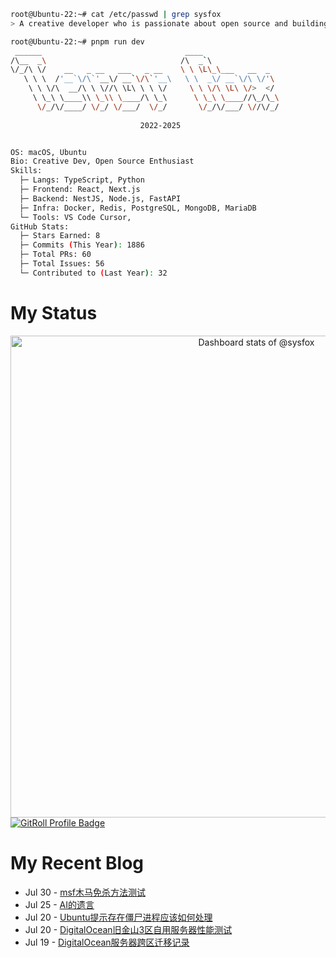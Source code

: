 ```bash
root@Ubuntu-22:~# cat /etc/passwd | grep sysfox
> A creative developer who is passionate about open source and building beautiful things. 

root@Ubuntu-22:~# pnpm run dev
 ______                                ____                 
/\__  _\                              /\  _`\               
\/_/\ \/    __   _ __   ___   _ __    \ \ \L\_\___   __  _  
   \ \ \  /'__`\/\`'__\/ __`\/\`'__\   \ \  _\/ __`\/\ \/'\ 
    \ \ \/\  __/\ \ \//\ \L\ \ \ \/     \ \ \/\ \L\ \/>  </ 
     \ \_\ \____\\ \_\\ \____/\ \_\      \ \_\ \____//\_/\_\
      \/_/\/____/ \/_/ \/___/  \/_/       \/_/\/___/ \//\/_/
                                                            
                             2022-2025


OS: macOS, Ubuntu
Bio: Creative Dev, Open Source Enthusiast
Skills:
  ├─ Langs: TypeScript, Python
  ├─ Frontend: React, Next.js
  ├─ Backend: NestJS, Node.js, FastAPI
  ├─ Infra: Docker, Redis, PostgreSQL, MongoDB, MariaDB
  └─ Tools: VS Code Cursor,
GitHub Stats:
  ├─ Stars Earned: 8
  ├─ Commits (This Year): 1886
  ├─ Total PRs: 60
  ├─ Total Issues: 56
  └─ Contributed to (Last Year): 32

```
# My Status
<a href="https://next.ossinsight.io/widgets/official/compose-user-dashboard-stats?user_id=99103591" target="_blank" style="display: block" align="center">
  <picture>
    <source media="(prefers-color-scheme: dark)" srcset="https://next.ossinsight.io/widgets/official/compose-user-dashboard-stats/thumbnail.png?user_id=99103591&image_size=auto&color_scheme=dark" width="771" height="auto">
    <img alt="Dashboard stats of @sysfox" src="https://next.ossinsight.io/widgets/official/compose-user-dashboard-stats/thumbnail.png?user_id=99103591&image_size=auto&color_scheme=light" width="771" height="auto">
  </picture>
</a>
<a href="https://gitroll.io/profile/u9DwO7eedE5RjGFpFC4K12Anur2I3" target="_blank"><img src="https://gitroll.io/api/badges/profiles/v1/u9DwO7eedE5RjGFpFC4K12Anur2I3?theme=light" alt="GitRoll Profile Badge"/></a>

# My Recent Blog
<!-- feed start -->
- Jul 30 - [msf木马免杀方法测试](https://blog.trfox.top/posts/cybersecurity/msf-bypass-test)
- Jul 25 - [AI的遗言](https://blog.trfox.top/notes/10)
- Jul 20 - [Ubuntu提示存在僵尸进程应该如何处理](https://blog.trfox.top/posts/devops/how-to-handle-zombie-processes-in-ubuntu)
- Jul 20 - [DigitalOcean旧金山3区自用服务器性能测试](https://blog.trfox.top/posts/devops/digitalocean-san-francisco-3-server-performance-test)
- Jul 19 - [DigitalOcean服务器跨区迁移记录](https://blog.trfox.top/posts/site/digitalocean-server-cross-region-migration)
<!-- feed end -->
